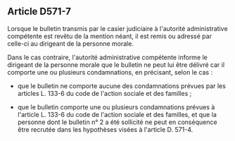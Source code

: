 Article D571-7
----
Lorsque le bulletin transmis par le casier judiciaire à l'autorité
administrative compétente est revêtu de la mention néant, il est remis ou
adressé par celle-ci au dirigeant de la personne morale.

Dans le cas contraire, l'autorité administrative compétente informe le dirigeant
de la personne morale que le bulletin ne peut lui être délivré car il comporte
une ou plusieurs condamnations, en précisant, selon le cas :

- que le bulletin ne comporte aucune des condamnations prévues par les articles
L. 133-6 du code de l'action sociale et des familles ;

- que le bulletin comporte une ou plusieurs condamnations prévues à l'article L.
133-6 du code de l'action sociale et des familles, et que la personne dont le
bulletin n° 2 a été sollicité ne peut en conséquence être recrutée dans les
hypothèses visées à l'article D. 571-4.
